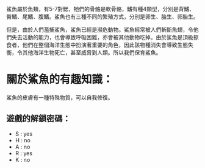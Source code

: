 <!DOCTYPE html>
<html>
    <head>
        <title>鯊魚</title>
    </head>
    <body>
        <p>鯊魚屬於魚類，有5-7對鰓，牠們的骨骼是軟骨骼，鰭有種4類型，分別是背鰭、臀鰭、尾鰭、腹鰭。鯊魚也有三種不同的繁殖方式，分別是卵生、胎生、卵胎生。</p>
        <p>但是，由於人們濫捕鯊魚，鯊魚已經是瀕危動物。鯊魚經常被人們斬斷魚翅，令他們失去活動的能力，也會導致呼吸困難，亦會被其他動物吃掉。由於鯊魚是頂級掠食者，他們在整個海洋生態中扮演著重要的角色，因此該物種消失會導致生態失衡，令其他海洋生物死亡，甚至威脅到人類。所以我們保育鯊魚。</p>
        <h1>關於鯊魚的有趣知識：</h1>
        <p>鯊魚的皮膚有一種特殊物質，可以自我修復。</p>
        <h2>遊戲的解鎖密碼：</h2>
        <ul>
            <li>S : yes</li>
            <li>H : no</li>
            <li>A : no</li>
            <li>R : yes</li>
            <li>K : no</li>
        </ul>
    </body>
</html>

